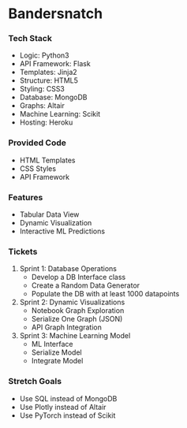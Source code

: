 # Bandersnatch

### Tech Stack
- Logic: Python3
- API Framework: Flask
- Templates: Jinja2
- Structure: HTML5
- Styling: CSS3
- Database: MongoDB
- Graphs: Altair
- Machine Learning: Scikit
- Hosting: Heroku

### Provided Code
- HTML Templates
- CSS Styles
- API Framework

### Features
- Tabular Data View
- Dynamic Visualization
- Interactive ML Predictions

### Tickets
1. Sprint 1: Database Operations
	- Develop a DB Interface class
	- Create a Random Data Generator
	- Populate the DB with at least 1000 datapoints
2. Sprint 2: Dynamic Visualizations
	- Notebook Graph Exploration
	- Serialize One Graph (JSON)
	- API Graph Integration
3. Sprint 3: Machine Learning Model
	- ML Interface
	- Serialize Model
	- Integrate Model

### Stretch Goals
- Use SQL instead of MongoDB
- Use Plotly instead of Altair
- Use PyTorch instead of Scikit
